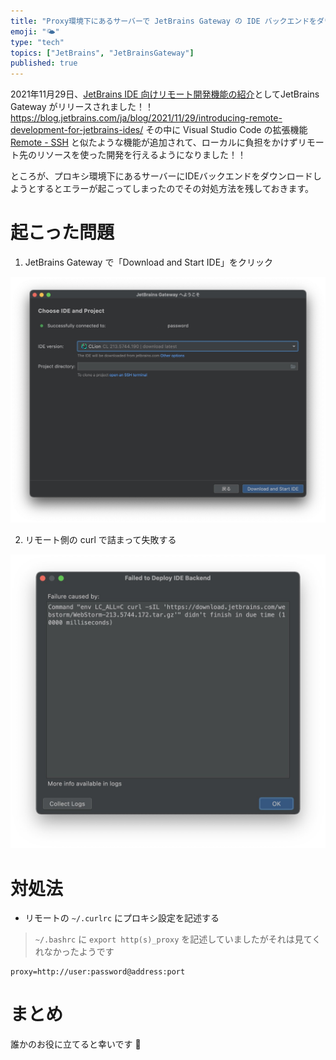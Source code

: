 ```yaml
---
title: "Proxy環境下にあるサーバーで JetBrains Gateway の IDE バックエンドをダウンロードする"
emoji: "🌤"
type: "tech"
topics: ["JetBrains", "JetBrainsGateway"]
published: true
---
```


2021年11月29日、[JetBrains IDE 向けリモート開発機能の紹介](https://blog.jetbrains.com/ja/blog/2021/11/29/introducing-remote-development-for-jetbrains-ides/)としてJetBrains Gateway がリリースされました！！
https://blog.jetbrains.com/ja/blog/2021/11/29/introducing-remote-development-for-jetbrains-ides/
その中に Visual Studio Code の拡張機能 [Remote - SSH](https://marketplace.visualstudio.com/items?itemName=ms-vscode-remote.vscode-remote-extensionpack) と似たような機能が追加されて、ローカルに負担をかけずリモート先のリソースを使った開発を行えるようになりました！！


ところが、プロキシ環境下にあるサーバーにIDEバックエンドをダウンロードしようとするとエラーが起こってしまったのでその対処方法を残しておきます。

# 起こった問題

1. JetBrains Gateway で「Download and Start IDE」をクリック

![](/images/jetbrains-gateway/create-project.jpg)

2. リモート側の curl で詰まって失敗する

![](/images/jetbrains-gateway/failed.jpeg)

# 対処法

- リモートの `~/.curlrc` にプロキシ設定を記述する

> `~/.bashrc` に `export http(s)_proxy` を記述していましたがそれは見てくれなかったようです

```sh:.curlrc
proxy=http://user:password@address:port
```

# まとめ

誰かのお役に立てると幸いです 🙌
